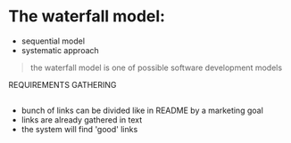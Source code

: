 # The waterfall model:

* sequential model
* systematic approach

> the waterfall model is one of possible software development models

REQUIREMENTS GATHERING
##
- bunch of links can be divided like in README by a marketing goal
- links are already gathered in text
- the system will find 'good' links
